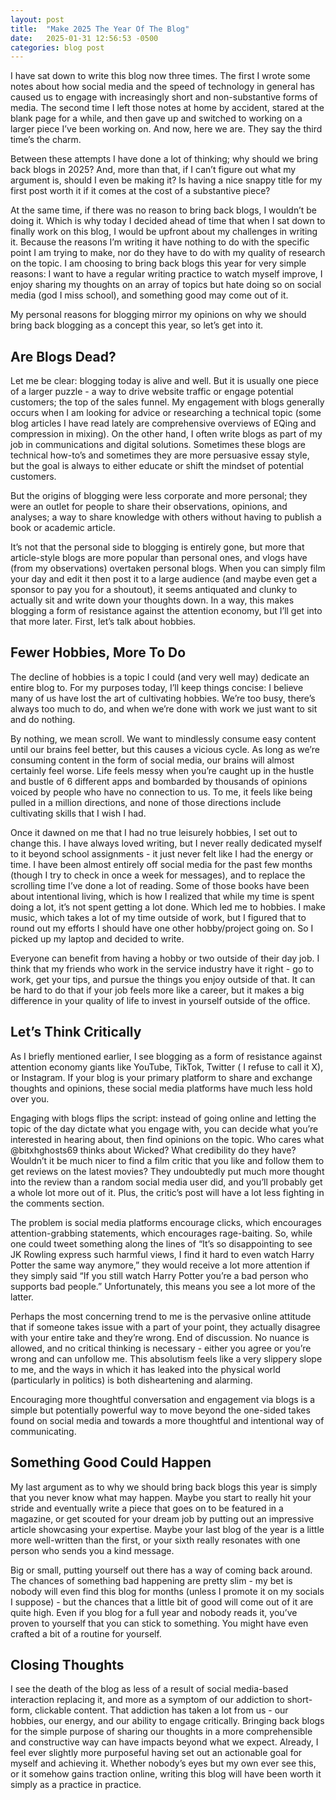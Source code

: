 ```yaml
---
layout: post
title:  "Make 2025 The Year Of The Blog"
date:   2025-01-31 12:56:53 -0500
categories: blog post
---
```


I have sat down to write this blog now three times. The first I wrote some notes about how social media and the speed of technology in general has caused us to engage with increasingly short and non-substantive forms of media. The second time I left those notes at home by accident, stared at the blank page for a while, and then gave up and switched to working on a larger piece I’ve been working on. And now, here we are. They say the third time’s the charm.

Between these attempts I have done a lot of thinking; why should we bring back blogs in 2025? And, more than that, if I can’t figure out what my argument is, should I even be making it? Is having a nice snappy title for my first post worth it if it comes at the cost of a substantive piece?

At the same time, if there was no reason to bring back blogs, I wouldn’t be doing it. Which is why today I decided ahead of time that when I sat down to finally work on this blog, I would be upfront about my challenges in writing it. Because the reasons I’m writing it have nothing to do with the specific point I am trying to make, nor do they have to do with my quality of research on the topic. I am choosing to bring back blogs this year for very simple reasons: I want to have a regular writing practice to watch myself improve, I enjoy sharing my thoughts on an array of topics but hate doing so on social media (god I miss school), and something good may come out of it.

My personal reasons for blogging mirror my opinions on why we should bring back blogging as a concept this year, so let’s get into it.

## Are Blogs Dead?
Let me be clear: blogging today is alive and well. But it is usually one piece of a larger puzzle - a way to drive website traffic or engage potential customers; the top of the sales funnel. My engagement with blogs generally occurs when I am looking for advice or researching a technical topic (some blog articles I have read lately are comprehensive overviews of EQing and compression in mixing). On the other hand, I often write blogs as part of my job in communications and digital solutions. Sometimes these blogs are technical how-to’s and sometimes they are more persuasive essay style, but the goal is always to either educate or shift the mindset of potential customers.

But the origins of blogging were less corporate and more personal; they were an outlet for people to share their observations, opinions, and analyses; a way to share knowledge with others without having to publish a book or academic article.

It’s not that the personal side to blogging is entirely gone, but more that article-style blogs are more popular than personal ones, and vlogs have (from my observations) overtaken personal blogs. When you can simply film your day and edit it then post it to a large audience (and maybe even get a sponsor to pay you for a shoutout), it seems antiquated and clunky to actually sit and write down your thoughts down. In a way, this makes blogging a form of resistance against the attention economy, but I’ll get into that more later. First, let’s talk about hobbies.

## Fewer Hobbies, More To Do
The decline of hobbies is a topic I could (and very well may) dedicate an entire blog to. For my purposes today, I’ll keep things concise: I believe many of us have lost the art of cultivating hobbies. We’re too busy, there’s always too much to do, and when we’re done with work we just want to sit and do nothing.

By nothing, we mean scroll. We want to mindlessly consume easy content until our brains feel better, but this causes a vicious cycle. As long as we’re consuming content in the form of social media, our brains will almost certainly feel worse. Life feels messy when you’re caught up in the hustle and bustle of 6 different apps and bombarded by thousands of opinions voiced by people who have no connection to us. To me, it feels like being pulled in a million directions, and none of those directions include cultivating skills that I wish I had.

Once it dawned on me that I had no true leisurely hobbies, I set out to change this. I have always loved writing, but I never really dedicated myself to it beyond school assignments - it just never felt like I had the energy or time. I have been almost entirely off social media for the past few months (though I try to check in once a week for messages), and to replace the scrolling time I’ve done a lot of reading. Some of those books have been about intentional living, which is how I realized that while my time is spent doing a lot, it’s not spent getting a lot done.
Which led me to hobbies. I make music, which takes a lot of my time outside of work, but I figured that to round out my efforts I should have one other hobby/project going on. So I picked up my laptop and decided to write.

Everyone can benefit from having a hobby or two outside of their day job. I think that my friends who work in the service industry have it right - go to work, get your tips, and pursue the things you enjoy outside of that. It can be hard to do that if your job feels more like a career, but it makes a big difference in your quality of life to invest in yourself outside of the office.

## Let’s Think Critically
As I briefly mentioned earlier, I see blogging as a form of resistance against attention economy giants like YouTube, TikTok, Twitter ( I refuse to call it X), or Instagram. If your blog is your primary platform to share and exchange thoughts and opinions, these social media platforms have much less hold over you.

Engaging with blogs flips the script: instead of going online and letting the topic of the day dictate what you engage with, you can decide what you’re interested in hearing about, then find opinions on the topic. Who cares what @bitxhghosts69 thinks about Wicked? What credibility do they have? Wouldn’t it be much nicer to find a film critic that you like and follow them to get reviews on the latest movies? They undoubtedly put much more thought into the review than a random social media user did, and you’ll probably get a whole lot more out of it. Plus, the critic’s post will have a lot less fighting in the comments section.

The problem is social media platforms encourage clicks, which encourages attention-grabbing statements, which encourages rage-baiting. So, while one could tweet something along the lines of “It’s so disappointing to see JK Rowling express such harmful views, I find it hard to even watch Harry Potter the same way anymore,” they would receive a lot more attention if they simply said “If you still watch Harry Potter you’re a bad person who supports bad people.” Unfortunately, this means you see a lot more of the latter.

Perhaps the most concerning trend to me is the pervasive online attitude that if someone takes issue with a part of your point, they actually disagree with your entire take and they’re wrong. End of discussion. No nuance is allowed, and no critical thinking is necessary - either you agree or you’re wrong and can unfollow me. This absolutism feels like a very slippery slope to me, and the ways in which it has leaked into the physical world (particularly in politics) is both disheartening and alarming.

Encouraging more thoughtful conversation and engagement via blogs is a simple but potentially powerful way to move beyond the one-sided takes found on social media and towards a more thoughtful and intentional way of communicating.

## Something Good Could Happen
My last argument as to why we should bring back blogs this year is simply that you never know what may happen. Maybe you start to really hit your stride and eventually write a piece that goes on to be featured in a magazine, or get scouted for your dream job by putting out an impressive article showcasing your expertise. Maybe your last blog of the year is a little more well-written than the first, or your sixth really resonates with one person who sends you a kind message.

Big or small, putting yourself out there has a way of coming back around. The chances of something bad happening are pretty slim - my bet is nobody will even find this blog for months (unless I promote it on my socials I suppose) - but the chances that a little bit of good will come out of it are quite high. Even if you blog for a full year and nobody reads it, you’ve proven to yourself that you can stick to something. You might have even crafted a bit of a routine for yourself.

## Closing Thoughts
I see the death of the blog as less of a result of social media-based interaction replacing it, and more as a symptom of our addiction to short-form, clickable content. That addiction has taken a lot from us - our hobbies, our energy, and our ability to engage critically. Bringing back blogs for the simple purpose of sharing our thoughts in a more comprehensible and constructive way can have impacts beyond what we expect. Already, I feel ever slightly more purposeful having set out an actionable goal for myself and achieving it. Whether nobody’s eyes but my own ever see this, or it somehow gains traction online, writing this blog will have been worth it simply as a practice in practice.
